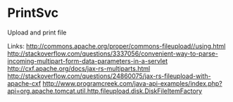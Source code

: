 # PrintSvc
Upload and print file


Links:
http://commons.apache.org/proper/commons-fileupload//using.html
http://stackoverflow.com/questions/3337056/convenient-way-to-parse-incoming-multipart-form-data-parameters-in-a-servlet
http://cxf.apache.org/docs/jax-rs-multiparts.html
http://stackoverflow.com/questions/24860075/jax-rs-fileupload-with-apache-cxf
http://www.programcreek.com/java-api-examples/index.php?api=org.apache.tomcat.util.http.fileupload.disk.DiskFileItemFactory